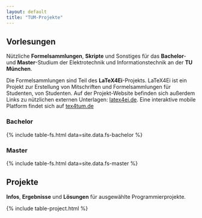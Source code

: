 ```yaml
---
layout: default
title: "TUM-Projekte"
---
```


## Vorlesungen

Nützliche **Formelsammlungen**, **Skripte** und Sonstiges für das **Bachelor**- und **Master**-Studium der Elektrotechnik und Informationstechnik an der **TU München**.

Die Formelsammlungen sind Teil des **LaTeX4Ei**-Projekts. LaTeX4Ei ist ein Projekt zur Erstellung von Mitschriften und Formelsammlungen für Studenten, von Studenten. Auf der Projekt-Website befinden sich außerdem Links zu nützlichen externen Unterlagen: [latex4ei.de](http://latex4ei.de/). Eine interaktive mobile Platform findet sich auf [tex4tum.de](https://www.tex4tum.de)

### Bachelor

{% include table-fs.html data=site.data.fs-bachelor %}

### Master

{% include table-fs.html data=site.data.fs-master %}

## Projekte

**Infos**, **Ergebnisse** und **Lösungen** für ausgewählte Programmierprojekte.

{% include table-project.html %}
